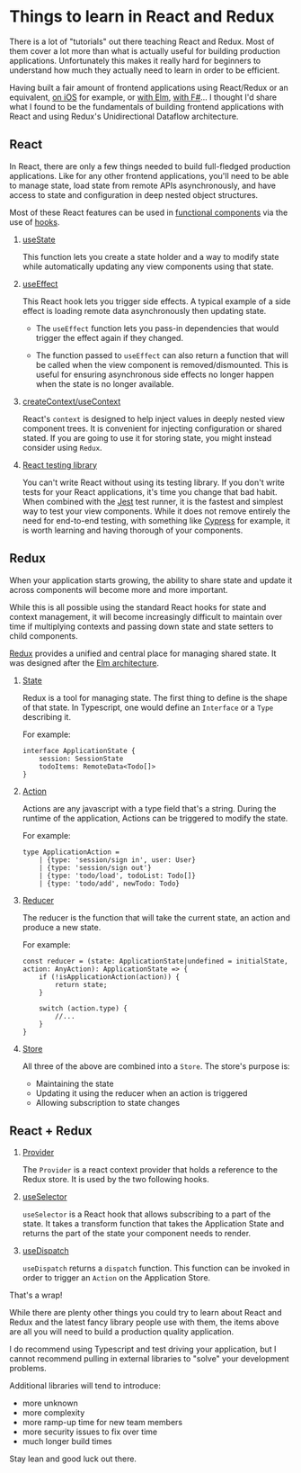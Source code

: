 ﻿# Things to learn in React and Redux

There is a lot of "tutorials" out there teaching React and Redux. Most of them
cover a lot more than what is actually useful for building production applications.
Unfortunately this makes it really hard for beginners to understand how much they
actually need to learn in order to be efficient.

Having built a fair amount of frontend applications using React/Redux
or an equivalent, [on iOS](https://github.com/ReSwift/ReSwift) for example,
or [with Elm](https://elm-lang.org), [with F#](https://github.com/elmish/elmish)...
I thought I'd share what I found to be the fundamentals of building frontend applications
with React and using Redux's Unidirectional Dataflow architecture.

## React

In React, there are only a few things needed to build full-fledged 
production applications. Like for any other frontend applications,
you'll need to be able to manage state, load state from remote APIs
asynchronously, and have access to state and configuration in deep
nested object structures.

Most of these React features can be used in 
[functional components](https://reactjs.org/docs/components-and-props.html)
via the use of [hooks](https://reactjs.org/docs/hooks-intro.html).

1. [useState](https://reactjs.org/docs/hooks-state.html)

    This function lets you create a state holder and a way to modify state while
    automatically updating any view components using that state.

1. [useEffect](https://reactjs.org/docs/hooks-effect.html)

    This React hook lets you trigger side effects.
    A typical example of a side effect is loading remote data asynchronously
    then updating state.
    
    * The `useEffect` function lets you pass-in dependencies
    that would trigger the effect again if they changed.
      
    * The function passed to `useEffect` can also return a function that 
    will be called when the view component is removed/dismounted. 
    This is useful for ensuring asynchronous side effects no longer happen
    when the state is no longer available.

1. [createContext/useContext](https://reactjs.org/docs/context.html)

    React's `context` is designed to help inject values in deeply nested view
    component trees. It is convenient for injecting configuration or shared stated. 
    If you are going to use it for storing state, you might instead consider using
    `Redux`.

1. [React testing library](https://testing-library.com/docs/react-testing-library/intro/)

    You can't write React without using its testing library. If you don't write tests
    for your React applications, it's time you change that bad habit. When combined with
    the [Jest](https://jestjs.io) test runner, it is the fastest and simplest way to test
    your view components. While it does not remove entirely the need for end-to-end testing,
    with something like [Cypress](https://www.cypress.io) for example, it is worth learning
    and having thorough of your components.

## Redux

When your application starts growing, the ability to share state and update it across
components will become more and more important.

While this is all possible using the standard React hooks for state and context management,
it will become increasingly difficult to maintain over time if multiplying contexts and
passing down state and state setters to child components.

[Redux](https://redux.js.org) provides a unified and central place for managing shared state.
It was designed after the [Elm architecture](https://guide.elm-lang.org/architecture/).

1. [State](https://redux.js.org/tutorials/fundamentals/part-3-state-actions-reducers)

    Redux is a tool for managing state. The first thing to define is the shape of that state.
    In Typescript, one would define an `Interface` or a `Type` describing it.
   
    For example:
    ```
    interface ApplicationState {
        session: SessionState
        todoItems: RemoteData<Todo[]>
    }
    ```

1. [Action](https://redux.js.org/tutorials/fundamentals/part-3-state-actions-reducers)

    Actions are any javascript with a type field that's a string. During the runtime
    of the application, Actions can be triggered to modify the state.

    For example:
    ```
    type ApplicationAction =
        | {type: 'session/sign in', user: User}
        | {type: 'session/sign out'}
        | {type: 'todo/load', todoList: Todo[]}
        | {type: 'todo/add', newTodo: Todo}
    ```

1. [Reducer](https://redux.js.org/tutorials/fundamentals/part-3-state-actions-reducers)

    The reducer is the function that will take the current state, an action and produce
    a new state.

    For example:
    ```
    const reducer = (state: ApplicationState|undefined = initialState, action: AnyAction): ApplicationState => {
        if (!isApplicationAction(action)) {
            return state;
        }

        switch (action.type) {
            //...
        }
    }
    ```

1. [Store](https://redux.js.org/tutorials/fundamentals/part-4-store)

    All three of the above are combined into a `Store`. The store's purpose is:
    * Maintaining the state
    * Updating it using the reducer when an action is triggered 
    * Allowing subscription to state changes

## React + Redux

1. [Provider](https://redux.js.org/tutorials/fundamentals/part-5-ui-react#passing-the-store-with-provider)

    The `Provider` is a react context provider that holds a reference to the Redux store.
    It is used by the two following hooks.

1. [useSelector](https://redux.js.org/tutorials/fundamentals/part-5-ui-react#reading-state-from-the-store-with-useselector)

    `useSelector` is a React hook that allows subscribing to a part of the state.
    It takes a transform function that takes the Application State and returns the part
    of the state your component needs to render.

1. [useDispatch](https://redux.js.org/tutorials/fundamentals/part-5-ui-react#reading-state-from-the-store-with-useselector)

    `useDispatch` returns a `dispatch` function. This function can be invoked in order to
    trigger an `Action` on the Application Store.

That's a wrap!

While there are plenty other things you could try to learn about React and Redux
and the latest fancy library people use with them, the items above are all
you will need to build a production quality application.

I do recommend using Typescript and test driving your application,
but I cannot recommend pulling in external libraries to "solve" your development problems.

Additional libraries will tend to introduce:

 * more unknown
 * more complexity
 * more ramp-up time for new team members
 * more security issues to fix over time
 * much longer build times

Stay lean and good luck out there.
